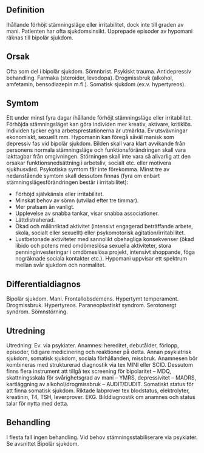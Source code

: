 ## Definition

Ihållande förhöjt stämningsläge eller irritabilitet, dock inte till graden av mani. Patienten har ofta sjukdomsinsikt. Upprepade episoder av hypomani räknas till bipolär sjukdom.

## Orsak

Ofta som del i bipolär sjukdom. Sömnbrist. Psykiskt trauma. Antidepressiv behandling. Farmaka (steroider, levodopa). Drogmissbruk (alkohol, amfetamin, bensodiazepin m.fl.). Somatisk sjukdom (ex.v. hypertyreos).

## Symtom

Ett under minst fyra dagar ihållande förhöjt stämningsläge eller irritabilitet. Förhöjda stämningsläget kan göra individen mer kreativ, aktivare, kritiklös. Individen tycker egna arbetsprestationerna är utmärkta. Ev utsvävningar ekonomiskt, sexuellt mm. Hypomanin kan föregå såväl manisk som depressiv fas vid bipolär sjukdom.
Bilden skall vara klart avvikande från personens normala stämningsläge och funktionsförändringen skall vara iakttagbar från omgivningen. Störningen skall inte vara så allvarlig att den orsakar funktionsnedsättning i arbetsliv, socialt etc. eller motivera sjukhusvård. Psykotiska symtom får inte förekomma.
Minst tre av nedanstående symtom skall dessutom finnas (fyra om enbart stämningslägesförändringen består i irritabilitet):
* Förhöjd självkänsla eller irritabilitet.
* Minskat behov av sömn (utvilad efter tre timmar).
* Mer pratsam än vanligt.
* Upplevelse av snabba tankar, visar snabba associationer.
* Lättdistraherad.
* Ökad och målinriktad aktivitet (intensivt engagerad beträffande arbete, skola, socialt eller sexuellt) eller psykomotorisk agitation/irritabilitet.
* Lustbetonade aktiviteter med sannolikt obehagliga konsekvenser (ökad libido och potens med omdömeslösa sexuella aktiviteter, stora penninginvesteringar i omdömeslösa projekt, intensivt shoppande, föga nogräknade sociala kontakter etc.). Hypomani uppvisar ett spektrum mellan svår sjukdom och normalitet.

## Differentialdiagnos

Bipolär sjukdom. Mani. Frontallobsdemens. Hypertymt temperament. Drogmissbruk. Hypertyreos. Paraneoplastiskt syndrom. Serotonergt syndrom. Sömnstörning.

## Utredning

Utredning: Ev. via psykiater.
Anamnes: hereditet, debutålder, förlopp, episoder, tidigare medicinering och reaktioner på detta. Annan psykiatrisk sjukdom, somatisk sjukdom, sociala förhållanden, missbruk.
Anamnesen bör kombineras med strukturerad diagnostik via tex MINI eller SCID. Dessutom finns flera instrument att tillgå tex screening för bipolaritet – MDQ, skattningsskala för svårighetsgrad av mani – YMRS, depressivitet – MADRS, kartläggning av alkohol/drogmissbruk – AUDIT/DUDIT.
Somatiskt status för att finna somatisk sjukdom. Riktade labprover tex blodstatus, elektrolyter, kreatinin, T4, TSH, leverprover. EKG. Bilddiagnostik om anamnes och status talar för nytta med detta.

## Behandling

I flesta fall ingen behandling. Vid behov stämningsstabiliserare via psykiater. Se avsnittet Bipolär sjukdom.

